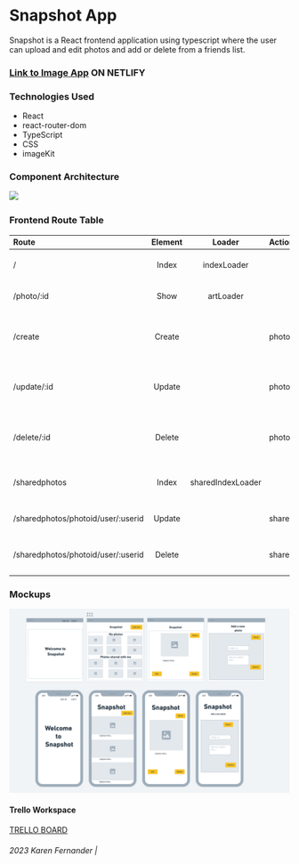 # Snapshot App 

Snapshot is a React frontend application using typescript where the user can upload and edit photos and add or delete from a friends list.

### [Link to Image App]() ON NETLIFY

### Technologies Used

- React
- react-router-dom
- TypeScript
- CSS
- imageKit


### Component Architecture

[![](https://mermaid.ink/img/pako:eNp9UsluwjAQ_ZXIp1QCRS1tDzlUAsK-HaAnwsGKBxKVxJHjiFaIf689E4Fpq-aUeYve89hnlkgBLGT7ozwlKVfa20Rx4Zmvu-2W5c5rt996_qrWR9APRPQs5vX9ugLVQH2Eom3MgpjtHGxgoTKVWgZhJu45b2jJRAHX8MPmjSxVl8JSv41jywowle7ZCNlJIeCTgAEC61SeaB7ijH36mNtNdCYLIkc38h2TXXJ8IyMMdklqNfH3KoNCVM1SJohOTVe7qSATAReCJIFFnOJTlFKqa545Zjrv3_4Z7R8V7iXN_SznB2gKzRFb-GtzzyA2soEXCC9NFIrtRoMKJebWKMg2v4aRfvWvnspeLUu0PD51OjSvcH5-eWUtloPKeSbMGzxbMmY6hdxYQ_MruPqIWVxcjI7XWq6_ioSFWtXQYvQ6oowfFM9ZuOfHCi7fukDTwg?type=png)](https://mermaid.live/edit#pako:eNp9UsluwjAQ_ZXIp1QCRS1tDzlUAsK-HaAnwsGKBxKVxJHjiFaIf689E4Fpq-aUeYve89hnlkgBLGT7ozwlKVfa20Rx4Zmvu-2W5c5rt996_qrWR9APRPQs5vX9ugLVQH2Eom3MgpjtHGxgoTKVWgZhJu45b2jJRAHX8MPmjSxVl8JSv41jywowle7ZCNlJIeCTgAEC61SeaB7ijH36mNtNdCYLIkc38h2TXXJ8IyMMdklqNfH3KoNCVM1SJohOTVe7qSATAReCJIFFnOJTlFKqa545Zjrv3_4Z7R8V7iXN_SznB2gKzRFb-GtzzyA2soEXCC9NFIrtRoMKJebWKMg2v4aRfvWvnspeLUu0PD51OjSvcH5-eWUtloPKeSbMGzxbMmY6hdxYQ_MruPqIWVxcjI7XWq6_ioSFWtXQYvQ6oowfFM9ZuOfHCi7fukDTwg)

### Frontend Route Table

| Route    | Element    | Loader |Action| Description|
| :---    | :----: | :----:    | :----   |:----   |
|/        |Index  | indexLoader|         |Display a list of photos|
|/photo/:id |Show   | artLoader  |          |Display a specific photo|
|/create  |Create |         | photoCreateAction|Handles submission of create form for photo|
|/update/:id  |Update |      |photoUpdateAction|Handles submission of update form for photo|
|/delete/:id |Delete |       |photoDeleteAction|Handles submission of delete form for photo|
|/sharedphotos        |Index  | sharedIndexLoader|         |Display a list of friends photos|
|/sharedphotos/photoid/user/:userid        |Update  | |     sharedPhotoUpdateAction    |Share photo to the user|
|/sharedphotos/photoid/user/:userid        |Delete  | |  sharedPhotoDeleteAction       |Delete a shared photo from the user|


### Mockups
![mockups here](./public/capstone-wireframe.png)


#### Trello Workspace
[TRELLO BOARD](https://trello.com/b/eR1U7DMT/capstone)

###### 2023 Karen Fernander |
